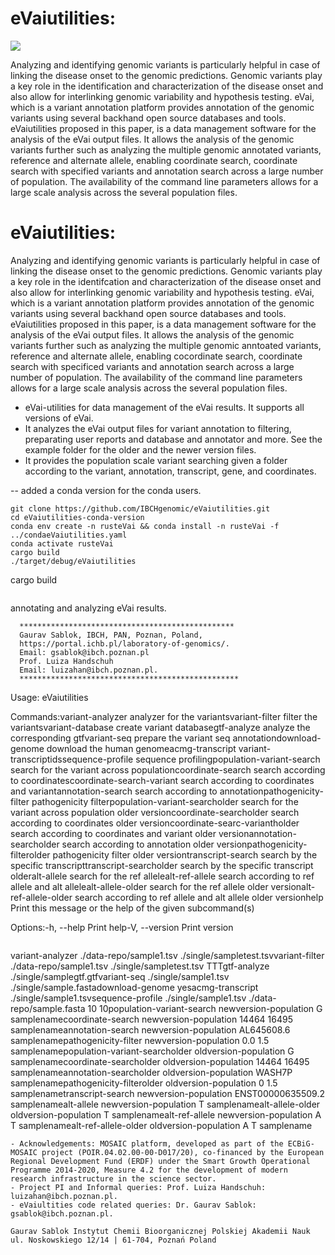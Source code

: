 # eVaiutilities:

![](https://github.com/IBCHgenomic/eVaiutilities/blob/main/logo.png)

Analyzing and identifying genomic variants is particularly helpful in case of linking the disease onset to the genomic predictions. Genomic variants play a key role in the identification and characterization of the disease onset and also allow for interlinking genomic variability and hypothesis testing. eVai, which is a variant annotation platform provides annotation of the genomic variants using several backhand open source databases and tools. eVaiutilities proposed in this paper, is a data management software for the analysis of the eVai output files. It allows the analysis of the genomic variants further such as analyzing the multiple genomic annotated variants, reference and alternate allele, enabling coordinate search, coordinate search with specified variants and annotation search across a large number of population. The availability of the command line parameters allows for a large scale analysis across the several population files.

# eVaiutilities:

Analyzing and identifying genomic variants is particularly helpful in case of linking the disease onset to the genomic predictions. Genomic variants play a key role in the identifcation and characterization of the disease onset and also allow for interlinking genomic variability and hypothesis testing. eVai, which is a variant annotation platform provides annotation of the genomic variants using several backhand open source databases and tools. eVaiutilities proposed in this paper, is a data management software for the analysis of the eVai output files. It allows the analysis of the genomic variants further such as analyzing the multiple genomic anntoated variants, reference and alternate allele, enabling cocordinate search, coordinate search with specificed variants and annotation search across a large number of population. The availability of the command line parameters allows for a large scale analysis across the several population files.

- eVai-utilities for data management of the eVai results. It supports all versions of eVai.
- It analyzes the eVai output files for variant annotation to filtering, preparating user reports and database and annotator and more. See the example folder for the older and the newer version files.
- It provides the population scale variant searching given a folder according to the variant, annotation, transcript, gene, and coordinates.

-- added a conda version for the conda users.

```
git clone https://github.com/IBCHgenomic/eVaiutilities.git
cd eVaiutilities-conda-version
conda env create -n rusteVai && conda install -n rusteVai -f ../condaeVaiutilities.yaml
conda activate rusteVai
cargo build
./target/debug/eVaiutilities
```

cargo build

```

```

annotating and analyzing eVai results.

```
  ************************************************
  Gaurav Sablok, IBCH, PAN, Poznan, Poland,
  https://portal.ichb.pl/laboratory-of-genomics/.
  Email: gsablok@ibch.poznan.pl
  Prof. Luiza Handschuh
  Email: luizahan@ibch.poznan.pl.
  *************************************************
```

Usage: eVaiutilities <COMMAND>

Commands:variant-analyzer                analyzer for the variantsvariant-filter                  filter the variantsvariant-database                create variant databasegtf-analyze                     analyze the corresponding gtfvariant-seq                     prepare the variant seq annotationdownload-genome                 download the human genomeacmg-transcript                 variant-transcriptidssequence-profile                sequence profilingpopulation-variant-search       search for the variant across populationcoordinate-search               search according to coordinatescoordinate-search-variant       search according to coordinates and variantannotation-search               search according to annotationpathogenicity-filter            pathogenicity filterpopulation-variant-searcholder  search for the variant across population older versioncoordinate-searcholder          search according to coordinates older versioncoordinate-searc-variantholder  search according to coordinates and variant older versionannotation-searcholder          search according to annotation older versionpathogenicity-filterolder       pathogenicity filter older versiontranscript-search               search by the specific transcripttranscript-searcholder          search by the specific transcript olderalt-allele                      search for the ref allelealt-ref-allele                  search according to ref allele and alt allelealt-allele-older                search for the ref allele older versionalt-ref-allele-older            search according to ref allele and alt allele older versionhelp                            Print this message or the help of the given subcommand(s)

Options:-h, --help     Print help-V, --version  Print version

```

```

variant-analyzer ./data-repo/sample1.tsv ./single/sampletest.tsvvariant-filter ./data-repo/sample1.tsv ./single/sampletest.tsv TTTgtf-analyze ./single/samplegtf.gtfvariant-seq ./single/sample1.tsv ./single/sample.fastadownload-genome yesacmg-transcript ./single/sample1.tsvsequence-profile ./single/sample1.tsv ./data-repo/sample.fasta 10 10population-variant-search newversion-population G samplenamecoordinate-search newversion-population 14464 16495 samplenameannotation-search newversion-population AL645608.6 samplenamepathogenicity-filter newversion-population 0.0 1.5 samplenamepopulation-variant-searcholder oldversion-population G samplenamecoordinate-searcholder oldversion-population 14464 16495 samplenameannotation-searcholder oldversion-population WASH7P samplenamepathogenicity-filterolder oldversion-population 0 1.5 samplenametranscript-search newversion-population ENST00000635509.2 samplenamealt-allele newversion-population T samplenamealt-allele-older oldversion-population T samplenamealt-ref-allele newversion-population A T samplenamealt-ref-allele-older oldversion-population A T samplename

```
- Acknowledgements: MOSAIC platform, developed as part of the ECBiG-MOSAIC project (POIR.04.02.00-00-D017/20), co-financed by the European Regional Development Fund (ERDF) under the Smart Growth Operational Programme 2014-2020, Measure 4.2 for the development of modern research infrastructure in the science sector.
- Project PI and Informal queries: Prof. Luiza Handschuh: luizahan@ibch.poznan.pl.
- eVaiultities code related queries: Dr. Gaurav Sablok: gsablok@ibch.poznan.pl.

Gaurav Sablok Instytut Chemii Bioorganicznej Polskiej Akademii Nauk ul. Noskowskiego 12/14 | 61-704, Poznań Poland
```
